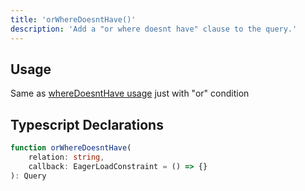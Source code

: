 ```yaml
---
title: 'orWhereDoesntHave()'
description: 'Add a "or where doesnt have" clause to the query.'
---
```


## Usage

Same as [whereDoesntHave usage](./whereDoesntHave#usage) just with "or" condition

## Typescript Declarations

````ts
function orWhereDoesntHave(
    relation: string, 
    callback: EagerLoadConstraint = () => {}
): Query
````
